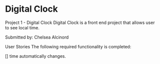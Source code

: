 # Digital Clock

 
Project 1 - Digital Clock
Digital Clock is a front end project that allows user to see local time. 

Submitted by: Chelsea Alcinord



User Stories
The following required functionality is completed:

[] time automatically changes.
